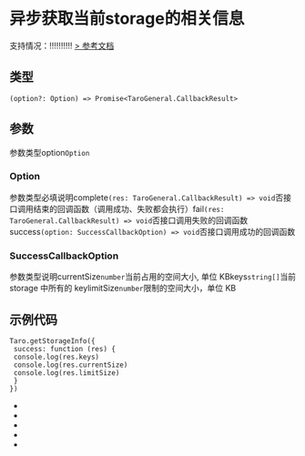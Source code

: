 # 异步获取当前storage的相关信息
支持情况：!!!!!!!!!!
[> 参考文档
](https://developers.weixin.qq.com/miniprogram/dev/api/storage/wx.getStorageInfo.html)
## 类型[​](getStorageInfo.html#类型)
```tsx
(option?: Option) => Promise<TaroGeneral.CallbackResult>
```

## 参数[​](getStorageInfo.html#参数)
参数类型option`Option`
### Option[​](getStorageInfo.html#option)
参数类型必填说明complete`(res: TaroGeneral.CallbackResult) => void`否接口调用结束的回调函数（调用成功、失败都会执行）fail`(res: TaroGeneral.CallbackResult) => void`否接口调用失败的回调函数success`(option: SuccessCallbackOption) => void`否接口调用成功的回调函数
### SuccessCallbackOption[​](getStorageInfo.html#successcallbackoption)
参数类型说明currentSize`number`当前占用的空间大小, 单位 KBkeys`string[]`当前 storage 中所有的 keylimitSize`number`限制的空间大小，单位 KB
## 示例代码[​](getStorageInfo.html#示例代码)
```tsx
Taro.getStorageInfo({
 success: function (res) {
 console.log(res.keys)
 console.log(res.currentSize)
 console.log(res.limitSize)
 }
})
```

- 
- 

- 
- 

-

